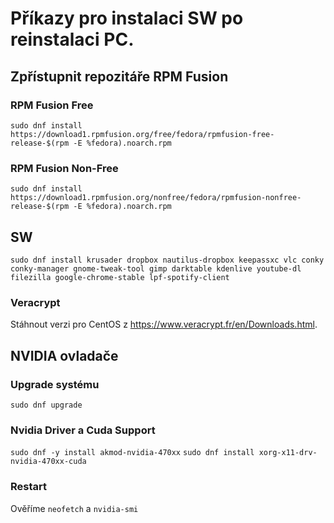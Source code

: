 # Příkazy pro instalaci SW po reinstalaci PC.
## Zpřístupnit repozitáře RPM Fusion
### RPM Fusion Free
`sudo dnf install https://download1.rpmfusion.org/free/fedora/rpmfusion-free-release-$(rpm -E %fedora).noarch.rpm`
### RPM Fusion Non-Free
`sudo dnf install https://download1.rpmfusion.org/nonfree/fedora/rpmfusion-nonfree-release-$(rpm -E %fedora).noarch.rpm`

## SW
`sudo dnf install krusader dropbox nautilus-dropbox keepassxc vlc conky conky-manager gnome-tweak-tool gimp darktable kdenlive youtube-dl filezilla google-chrome-stable lpf-spotify-client`
### Veracrypt
Stáhnout verzi pro CentOS z https://www.veracrypt.fr/en/Downloads.html.

## NVIDIA ovladače
### Upgrade systému
`sudo dnf upgrade`
### Nvidia Driver a Cuda Support
`sudo dnf -y install akmod-nvidia-470xx`
`sudo dnf install xorg-x11-drv-nvidia-470xx-cuda`
### Restart
Ověříme `neofetch` a `nvidia-smi`
